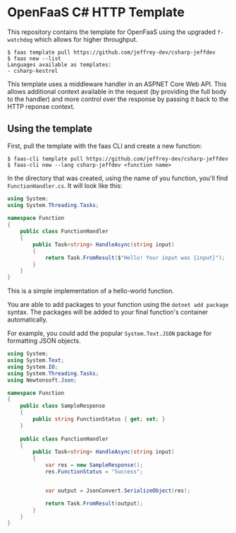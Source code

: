 # OpenFaaS C# HTTP Template

This repository contains the template for OpenFaaS using the upgraded `f-watchdog` which allows for higher throughput.

```
$ faas template pull https://github.com/jeffrey-dev/csharp-jeffdev
$ faas new --list
Languages available as templates:
- csharp-kestrel

```

This template uses a middleware handler in an ASPNET Core Web API. This allows additional context available in the request (by providing the full body to the handler) and more control over the response by passing it back to the HTTP reponse context.

## Using the template
First, pull the template with the faas CLI and create a new function:

```
$ faas-cli template pull https://github.com/jeffrey-dev/csharp-jeffdev
$ faas-cli new --lang csharp-jeffdev <function name>
```

In the directory that was created, using the name of you function, you'll find `FunctionHandler.cs`. It will look like this:

``` csharp
using System;
using System.Threading.Tasks;
 
namespace Function
{
    public class FunctionHandler
    {
        public Task<string> HandleAsync(string input)
        {
            return Task.FromResult($"Hello! Your input was {input}");
        }
    }
}

```

This is a simple implementation of a hello-world function. 

You are able to add packages to your function using the `dotnet add package` syntax. The packages will be added to your final function's container automatically.

For example, you could add the popular `System.Text.JSON` package for formatting JSON objects.

```csharp
using System;
using System.Text;
using System.IO;
using System.Threading.Tasks;
using Newtonsoft.Json;

namespace Function
{
    public class SampleResponse
    {
        public string FunctionStatus { get; set; }
    }
    
    public class FunctionHandler
    {
        public Task<string> HandleAsync(string input)
        {
            var res = new SampleResponse();
            res.FunctionStatus = "Success";


            var output = JsonConvert.SerializeObject(res);

            return Task.FromResult(output);
        }
    }
}

```
